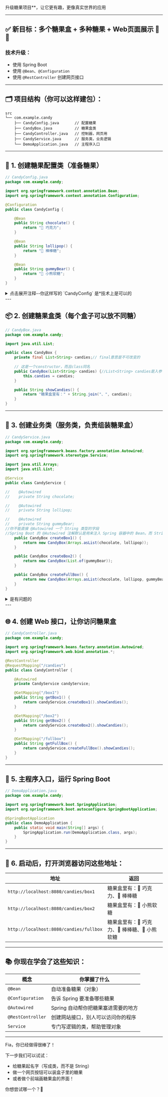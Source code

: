 升级糖果项目**，让它更有趣，更像真实世界的应用 

---

## ✅ 新目标：多个糖果盒 + 多种糖果 + Web页面展示 🍬🍭

### 技术升级：

* 使用 Spring Boot
* 使用 `@Bean`、`@Configuration`
* 使用 `@RestController` 创建网页接口

---

## 🗂 项目结构（你可以这样建包）：

```
src
└── com.example.candy
    ├── CandyConfig.java       // 配置糖果
    ├── CandyBox.java          // 糖果盒类
    ├── CandyController.java   // 控制器，网页用
    ├── CandyService.java      // 服务类，业务逻辑
    └── DemoApplication.java   // 主程序入口
```

---

## 🧱 1. 创建糖果配置类（准备糖果）

```java
// CandyConfig.java
package com.example.candy;

import org.springframework.context.annotation.Bean;
import org.springframework.context.annotation.Configuration;

@Configuration
public class CandyConfig {

    @Bean
    public String chocolate() {
        return "🍫 巧克力";
    }

    @Bean
    public String lollipop() {
        return "🍭 棒棒糖";
    }

    @Bean
    public String gummyBear() {
        return "🧸 小熊软糖";
    }
}
```


<details>
<summary>点击展开注释--你这样写的 `CandyConfig` 是*技术上是可以的</summary>


- 你这样写的 `CandyConfig` 是**技术上是可以的**，Spring 会把这几个 `String` 作为 Bean 注册进容器，然后你可以在别的地方 `@Autowired` 注入它们。

但是，这里有几点需要注意：

---

### 1. 你的 `CandyConfig` 注册了 3 个 `String` Bean，类型都是 `String`，会有 **多个同类型 Bean** 的问题

当你 `@Autowired` 注入 `String` 类型时：

```java
@Autowired
private String chocolate;
```

Spring 会提示 **"NoUniqueBeanDefinitionException"**，因为容器里有多个 `String` 类型 Bean（chocolate、lollipop、gummyBear），Spring 不知道要注入哪一个。

---

### 2. 解决办法：用 `@Qualifier` 或者 `@Resource` 指定 Bean 名称

你必须明确告诉 Spring 你要注入哪个 `String` Bean，比如：

```java
@Autowired
@Qualifier("chocolate")
private String chocolate;

@Autowired
@Qualifier("lollipop")
private String lollipop;

@Autowired
@Qualifier("gummyBear")
private String gummyBear;
```

或者用 `@Resource`（按名字注入）：

```java
@Resource(name = "chocolate")
private String chocolate;
```

---

### 3. 总结建议

* 你这样写可以用，但一定要配合 `@Qualifier` 或 `@Resource` 否则会报错。
* 这种方式其实不是特别推荐注入简单字符串，还是用 `@Value("${property.name}")` 从配置文件中读取字符串更合适、语义也更清晰。
* 你用 Bean 注册字符串的方式适合你想通过代码来动态创建字符串或者其他复杂对象时使用。

---

### 举个完整例子

```java
@Service
public class CandyService {

    @Autowired
    @Qualifier("chocolate")
    private String chocolate;

    @Autowired
    @Qualifier("lollipop")
    private String lollipop;

    @Autowired
    @Qualifier("gummyBear")
    private String gummyBear;

    // 你的方法...
}
```
</details>
---

## 📦 2. 创建糖果盒类（每个盒子可以放不同糖）

```java
// CandyBox.java
package com.example.candy;

import java.util.List;

public class CandyBox {
    private final List<String> candies;// final意思是不可改变的
    
    // 这是一个constructor，而且class同名
    public CandyBox(List<String> candies) {//List<String> candies是入参
        this.candies = candies;
    }

    public String showCandies() {
        return "糖果盒里有：" + String.join("、", candies);
    }
}
```

---

## 🧠 3. 创建业务类（服务类，负责组装糖果盒）

```java
// CandyService.java
package com.example.candy;

import org.springframework.beans.factory.annotation.Autowired;
import org.springframework.stereotype.Service;

import java.util.Arrays;
import java.util.List;

@Service
public class CandyService {

//    @Autowired
//    private String chocolate;

//    @Autowired
//    private String lollipop;

//    @Autowired
//    private String gummyBear;
//你不能直接 @Autowired 一个 String 类型的字段
//Spring Boot 的 @Autowired 注解默认是用来注入 Spring 容器中的 Bean。而 String 是一个普通的类型，不是一个 Bean，所以像下面这种写法：
    public CandyBox createBox1() {
        return new CandyBox(Arrays.asList(chocolate, lollipop));
    }

    public CandyBox createBox2() {
        return new CandyBox(List.of(gummyBear));
    }

    public CandyBox createFullBox() {
        return new CandyBox(Arrays.asList(chocolate, lollipop, gummyBear));
    }
}
```
<details>
<summary>是有问题的</summary>
是的，**这段代码在 Spring Boot 中是有问题的**，主要问题出在下面这一点：

---

### ❌ **你不能直接 `@Autowired` 一个 `String` 类型的字段**

Spring Boot 的 `@Autowired` 注解默认是用来注入 Spring 容器中的 **Bean**。而 `String` 是一个普通的类型，不是一个 Bean，所以像下面这种写法：

```java
@Autowired
private String chocolate;
```

会导致 Spring 报错（**`No qualifying bean of type 'java.lang.String' available`**），因为它不知道该注入哪个 String。

---

### ✅ 正确做法一：用 `@Value` 从配置文件注入字符串

如果你只是想注入一些配置项（比如 application.properties 里定义的字符串），可以使用 `@Value`：

#### application.properties

```properties
candy.chocolate=Dark Chocolate
candy.lollipop=Strawberry Lollipop
candy.gummyBear=Green Gummy Bear
```

#### 修改 CandyService.java

```java
import org.springframework.beans.factory.annotation.Value;
import org.springframework.stereotype.Service;

import java.util.Arrays;
import java.util.List;

@Service
public class CandyService {

    @Value("${candy.chocolate}")
    private String chocolate;

    @Value("${candy.lollipop}")
    private String lollipop;

    @Value("${candy.gummyBear}")
    private String gummyBear;

    public CandyBox createBox1() {
        return new CandyBox(Arrays.asList(chocolate, lollipop));
    }

    public CandyBox createBox2() {
        return new CandyBox(List.of(gummyBear));
    }

    public CandyBox createFullBox() {
        return new CandyBox(Arrays.asList(chocolate, lollipop, gummyBear));
    }
}
```

---

### ✅ 正确做法二：将字符串封装成 Bean（不太推荐，仅用于了解）

你可以创建一个配置类，手动将这些字符串注册为 Bean（但这样做对于简单字符串没必要）。

```java
@Configuration
public class CandyConfig {

    @Bean
    public String chocolate() {
        return "Dark Chocolate";
    }

    @Bean
    public String lollipop() {
        return "Strawberry Lollipop";
    }

    @Bean
    public String gummyBear() {
        return "Green Gummy Bear";
    }
}
```

然后你的 `CandyService` 中就可以 `@Autowired` 这些 `String`：

```java
@Autowired
@Qualifier("chocolate")
private String chocolate;
```

但这种方式对于简单值不推荐，容易混淆。

---

### ✅ 建议最佳做法

用 `@Value` + `application.properties`，最清晰、最推荐。

---

如你想，我也可以帮你加上完整的 `CandyBox` 类和示例 Controller 来测试这个功能。要吗？

</details>
---

## 🌐 4. 创建 Web 接口，让你访问糖果盒

```java
// CandyController.java
package com.example.candy;

import org.springframework.beans.factory.annotation.Autowired;
import org.springframework.web.bind.annotation.*;

@RestController
@RequestMapping("/candies")
public class CandyController {

    @Autowired
    private CandyService candyService;

    @GetMapping("/box1")
    public String getBox1() {
        return candyService.createBox1().showCandies();
    }

    @GetMapping("/box2")
    public String getBox2() {
        return candyService.createBox2().showCandies();
    }

    @GetMapping("/fullbox")
    public String getFullBox() {
        return candyService.createFullBox().showCandies();
    }
}
```

---

## 🚀 5. 主程序入口，运行 Spring Boot

```java
// DemoApplication.java
package com.example.candy;

import org.springframework.boot.SpringApplication;
import org.springframework.boot.autoconfigure.SpringBootApplication;

@SpringBootApplication
public class DemoApplication {
    public static void main(String[] args) {
        SpringApplication.run(DemoApplication.class, args);
    }
}
```

---

## 🧪 6. 启动后，打开浏览器访问这些地址：

| 地址                                      | 返回                          |
| --------------------------------------- | --------------------------- |
| `http://localhost:8080/candies/box1`    | 糖果盒里有：🍫 巧克力、🍭 棒棒糖         |
| `http://localhost:8080/candies/box2`    | 糖果盒里有：🧸 小熊软糖               |
| `http://localhost:8080/candies/fullbox` | 糖果盒里有：🍫 巧克力、🍭 棒棒糖、🧸 小熊软糖 |

---

## 📚 你现在学会了这些知识：

| 概念                | 你掌握了什么                |
| ----------------- | --------------------- |
| `@Bean`           | 自动准备糖果（对象）            |
| `@Configuration`  | 告诉 Spring 要准备哪些糖果     |
| `@Autowired`      | Spring 自动帮你把糖果塞进需要的地方 |
| `@RestController` | 创建网站接口，别人可以访问你的程序     |
| `Service`         | 专门写逻辑的类，帮助管理对象        |

---

Fia，你已经做得很棒了！

下一步我们可以试试：

* 给糖果起名字（写成类，而不是 String）
* 做一个网页按钮可以装盒子里的糖果
* 或者做个前端画糖果盒的界面！

你想尝试哪一个？🌈
